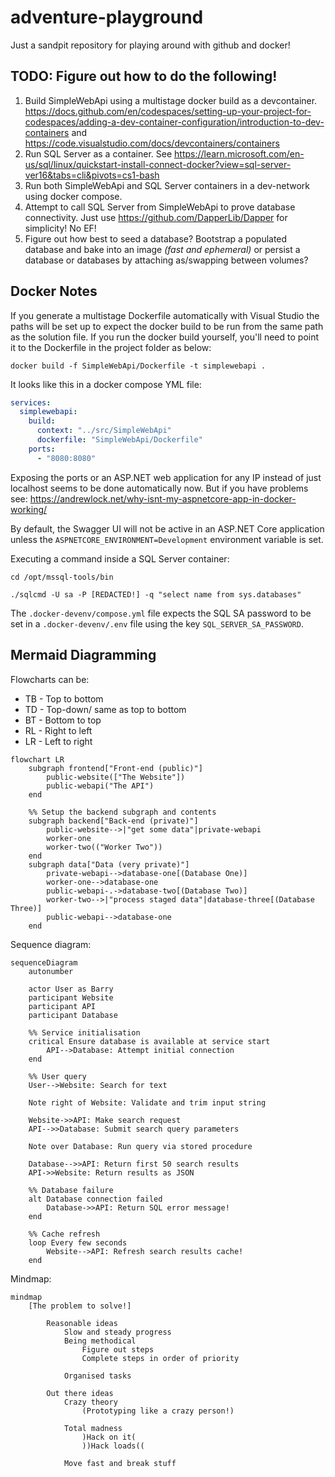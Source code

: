 # adventure-playground

Just a sandpit repository for playing around with github and docker!

## TODO: Figure out how to do the following!

1. Build SimpleWebApi using a multistage docker build as a devcontainer. https://docs.github.com/en/codespaces/setting-up-your-project-for-codespaces/adding-a-dev-container-configuration/introduction-to-dev-containers and https://code.visualstudio.com/docs/devcontainers/containers
2. Run SQL Server as a container. See https://learn.microsoft.com/en-us/sql/linux/quickstart-install-connect-docker?view=sql-server-ver16&tabs=cli&pivots=cs1-bash
3. Run both SimpleWebApi and SQL Server containers in a dev-network using docker compose.
4. Attempt to call SQL Server from SimpleWebApi to prove database connectivity. Just use https://github.com/DapperLib/Dapper for simplicity! No EF!
5. Figure out how best to seed a database? Bootstrap a populated database and bake into an image _(fast and ephemeral)_ or persist a database or databases by attaching as/swapping between volumes?

## Docker Notes

If you generate a multistage Dockerfile automatically with Visual Studio the paths will be set up to expect the docker build to be run from the same path as the solution file. If you run the docker build yourself, you'll need to point it to the Dockerfile in the project folder as below:

```
docker build -f SimpleWebApi/Dockerfile -t simplewebapi .
```

It looks like this in a docker compose YML file:

```yml
services:
  simplewebapi:
    build:
      context: "../src/SimpleWebApi"
      dockerfile: "SimpleWebApi/Dockerfile"
    ports:
      - "8080:8080"
```

Exposing the ports or an ASP.NET web application for any IP instead of just localhost seems to be done automatically now. But if you have problems see: https://andrewlock.net/why-isnt-my-aspnetcore-app-in-docker-working/

By default, the Swagger UI will not be active in an ASP.NET Core application unless the `ASPNETCORE_ENVIRONMENT=Development` environment variable is set.

Executing a command inside a SQL Server container:

```
cd /opt/mssql-tools/bin

./sqlcmd -U sa -P [REDACTED!] -q "select name from sys.databases"
```

The `.docker-devenv/compose.yml` file expects the SQL SA password to be set in a `.docker-devenv/.env` file using the key `SQL_SERVER_SA_PASSWORD`.

## Mermaid Diagramming

Flowcharts can be:

- TB - Top to bottom
- TD - Top-down/ same as top to bottom
- BT - Bottom to top
- RL - Right to left
- LR - Left to right

```mermaid
flowchart LR
    subgraph frontend["Front-end (public)"]
        public-website(["The Website"])
        public-webapi("The API")
    end

    %% Setup the backend subgraph and contents
    subgraph backend["Back-end (private)"]
        public-website-->|"get some data"|private-webapi
        worker-one
        worker-two(("Worker Two"))
    end
    subgraph data["Data (very private)"]
        private-webapi-->database-one[(Database One)]
        worker-one-->database-one
        public-webapi-.->database-two[(Database Two)]
        worker-two-->|"process staged data"|database-three[(Database Three)]
        public-webapi-->database-one
    end
```

Sequence diagram:

```mermaid
sequenceDiagram
    autonumber

    actor User as Barry
    participant Website
    participant API
    participant Database

    %% Service initialisation
    critical Ensure database is available at service start
        API-->Database: Attempt initial connection
    end

    %% User query
    User-->Website: Search for text

    Note right of Website: Validate and trim input string

    Website->>API: Make search request
    API-->>Database: Submit search query parameters

    Note over Database: Run query via stored procedure

    Database-->>API: Return first 50 search results
    API->>Website: Return results as JSON

    %% Database failure
    alt Database connection failed
        Database->>API: Return SQL error message!
    end

    %% Cache refresh
    loop Every few seconds
        Website-->API: Refresh search results cache!
    end
```

Mindmap:

```mermaid
mindmap
    [The problem to solve!]

        Reasonable ideas
            Slow and steady progress
            Being methodical
                Figure out steps
                Complete steps in order of priority

            Organised tasks

        Out there ideas
            Crazy theory
                (Prototyping like a crazy person!)

            Total madness
                )Hack on it(
                ))Hack loads((

            Move fast and break stuff
```
